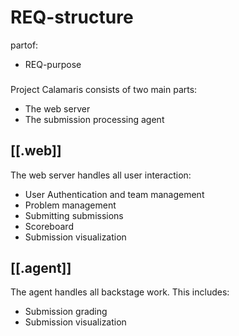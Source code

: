 # REQ-structure
partof: 
- REQ-purpose
###

Project Calamaris consists of two main parts:

- The web server
- The submission processing agent

## [[.web]]

The web server handles all user interaction:

- User Authentication and team management
- Problem management
- Submitting submissions
- Scoreboard
- Submission visualization

## [[.agent]]

The agent handles all backstage work. This includes:

- Submission grading
- Submission visualization
